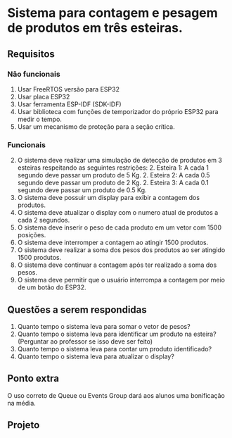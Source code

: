 # Sistema para contagem e pesagem de produtos em três esteiras.

## Requisitos

### Não funcionais
1. Usar FreeRTOS versão para ESP32
1. Usar placa ESP32
1. Usar ferramenta ESP-IDF (SDK-IDF)
1. Usar biblioteca com funções de temporizador do próprio ESP32 para medir o tempo.
1. Usar um mecanismo de proteção para a seção crítica.

### Funcionais
2. O sistema deve realizar uma simulação de detecção de produtos em 3 esteiras respeitando as seguintes restrições:
   2. Esteira 1: A cada 1 segundo deve passar um produto de 5 Kg.
   2. Esteira 2: A cada 0.5 segundo deve passar um produto de 2 Kg.
   2. Esteira 3: A cada 0.1 segundo deve passar um produto de 0.5 Kg.
2. O sistema deve possuir um display para exibir a contagem dos produtos.
2. O sistema deve atualizar o display com o numero atual de produtos a cada 2 segundos.
2. O sistema deve inserir o peso de cada produto em um vetor com 1500 posições.
2. O sistema deve interromper a contagem ao atingir 1500 produtos.
2. O sistema deve realizar a soma dos pesos dos produtos ao ser atingido 1500 produtos.
2. O sistema deve continuar a contagem após ter realizado a soma dos pesos.
2. O sistema deve permitir que o usuário interrompa a contagem por meio de um botão do ESP32.


## Questões a serem respondidas 

1. Quanto tempo o sistema leva para somar o vetor de pesos?
1. Quanto tempo o sistema leva para identificar um produto na esteira? (Perguntar ao professor se isso deve ser feito)
1. Quanto tempo o sistema leva para contar um produto identificado? 
1. Quanto tempo o sistema leva para atualizar o display?


## Ponto extra

O uso correto de Queue ou Events Group dará aos alunos uma bonificação na média.

## Projeto

